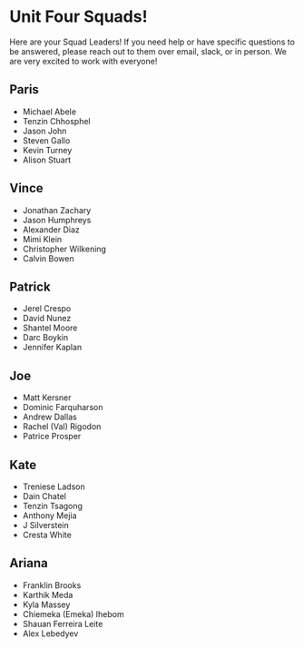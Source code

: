 # Unit Four Squads!
Here are your Squad Leaders! If you need help or have specific questions to be answered, please reach out to them over email, slack, or in person. We are very excited to work with everyone!

## Paris
- Michael Abele
- Tenzin Chhosphel
- Jason John
- Steven Gallo
- Kevin Turney
- Alison Stuart

## Vince
- Jonathan Zachary
- Jason Humphreys
- Alexander Diaz
- Mimi Klein
- Christopher Wilkening
- Calvin Bowen

## Patrick
- Jerel Crespo
- David Nunez
- Shantel Moore
- Darc Boykin
- Jennifer Kaplan

## Joe
- Matt Kersner
- Dominic Farquharson
- Andrew Dallas
- Rachel (Val) Rigodon
- Patrice Prosper

## Kate
- Treniese Ladson
- Dain Chatel
- Tenzin Tsagong
- Anthony Mejia
- J Silverstein
- Cresta White

## Ariana 
- Franklin Brooks
- Karthik Meda
- Kyla Massey
- Chiemeka (Emeka) Ihebom
- Shauan Ferreira Leite
- Alex Lebedyev
